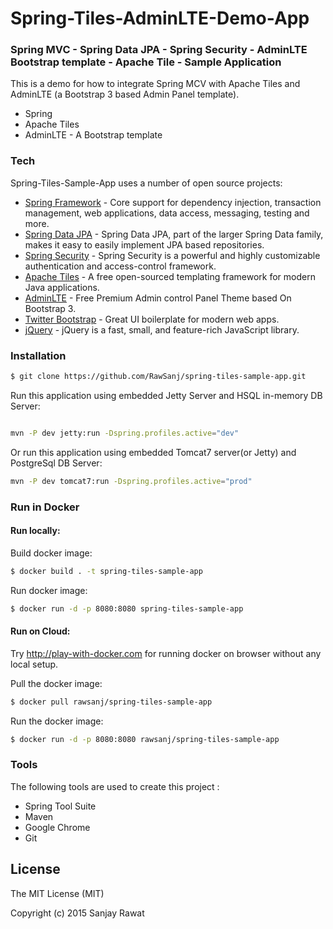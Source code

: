 # Spring-Tiles-AdminLTE-Demo-App
### Spring MVC - Spring Data JPA - Spring Security - AdminLTE Bootstrap template - Apache Tile - Sample Application

This is a demo for how to integrate Spring MCV with Apache Tiles and AdminLTE (a Bootstrap 3 based Admin Panel template).

  - Spring 
  - Apache Tiles
  - AdminLTE - A Bootstrap template

### Tech

Spring-Tiles-Sample-App uses a number of open source projects:

* [Spring Framework] - Core support for dependency injection, transaction management, web applications, data access, messaging, testing and more.
* [Spring Data JPA] - Spring Data JPA, part of the larger Spring Data family, makes it easy to easily implement JPA based repositories.
* [Spring Security] - Spring Security is a powerful and highly customizable authentication and access-control framework.
* [Apache Tiles] - A free open-sourced templating framework for modern Java applications.
* [AdminLTE] - Free Premium Admin control Panel Theme based On Bootstrap 3.
* [Twitter Bootstrap] - Great UI boilerplate for modern web apps.
* [jQuery] - jQuery is a fast, small, and feature-rich JavaScript library.

### Installation


```sh
$ git clone https://github.com/RawSanj/spring-tiles-sample-app.git
```
Run this application using embedded Jetty Server and HSQL in-memory DB Server: 
```sh

mvn -P dev jetty:run -Dspring.profiles.active="dev"
```
Or run this application using embedded Tomcat7 server(or Jetty) and PostgreSql DB Server: 
```sh
mvn -P dev tomcat7:run -Dspring.profiles.active="prod"
```


### Run in Docker

#### Run locally:

Build docker image:
```sh
$ docker build . -t spring-tiles-sample-app
```

Run docker image:
```sh
$ docker run -d -p 8080:8080 spring-tiles-sample-app
```

#### Run on Cloud:

Try http://play-with-docker.com for running docker on browser without any local setup.

Pull the docker image:
```sh
$ docker pull rawsanj/spring-tiles-sample-app
```

Run the docker image:
```sh
$ docker run -d -p 8080:8080 rawsanj/spring-tiles-sample-app
```

### Tools

The following tools are used to create this project :

* Spring Tool Suite
* Maven
* Google Chrome
* Git

License
----

The MIT License (MIT)

Copyright (c) 2015 Sanjay Rawat

[//]: #

   [Spring Framework]: <http://projects.spring.io/spring-framework/>
   [Apache Tiles]: <https://tiles.apache.org/>
   [Spring Data JPA]: <http://projects.spring.io/spring-data-jpa/>
   [Spring Security]:<http://projects.spring.io/spring-security/>
   [AdminLTE]: <https://github.com/almasaeed2010/AdminLTE>
   [Twitter Bootstrap]: <http://twitter.github.com/bootstrap/>
   [jQuery]: <http://jquery.com>

